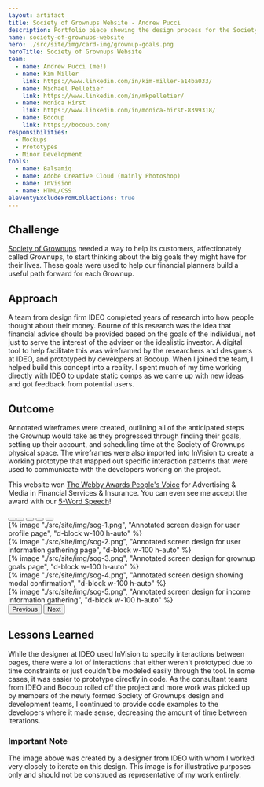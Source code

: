 ```yaml
---
layout: artifact
title: Society of Grownups Website - Andrew Pucci
description: Portfolio piece showing the design process for the Society of Grownups website.
name: society-of-grownups-website
hero: ./src/site/img/card-img/grownup-goals.png
heroTitle: Society of Grownups Website
team:
  - name: Andrew Pucci (me!)
  - name: Kim Miller
    link: https://www.linkedin.com/in/kim-miller-a14ba033/
  - name: Michael Pelletier
    link: https://www.linkedin.com/in/mkpelletier/
  - name: Monica Hirst
    link: https://www.linkedin.com/in/monica-hirst-8399318/
  - name: Bocoup
    link: https://bocoup.com/
responsibilities:
  - Mockups
  - Prototypes
  - Minor Development
tools:
  - name: Balsamiq
  - name: Adobe Creative Cloud (mainly Photoshop)
  - name: InVision
  - name: HTML/CSS
eleventyExcludeFromCollections: true
---
```


## Challenge

[Society of Grownups](https://www.societyofgrownups.com) needed a way to help its customers, affectionately called Grownups, to start thinking about the big goals they might have for their lives. These goals were used to help our financial planners build a useful path forward for each Grownup.

## Approach

A team from design firm IDEO completed years of research into how people thought about their money. Bourne of this research was the idea that financial advice should be provided based on the goals of the individual, not just to serve the interest of the adviser or the idealistic investor. A digital tool to help facilitate this was wireframed by the researchers and designers at IDEO, and prototyped by developers at Bocoup. When I joined the team, I helped build this concept into a reality. I spent much of my time working directly with IDEO to update static comps as we came up with new ideas and got feedback from potential users.

## Outcome

Annotated wireframes were created, outlining all of the anticipated steps the Grownup would take as they progressed through finding their goals, setting up their account, and scheduling time at the Society of Grownups physical space. The wireframes were also imported into InVision to create a working prototype that mapped out specific interaction patterns that were used to communicate with the developers working on the project.

This website won [The Webby Awards People's Voice](http://webbyawards.com/winners/2015/advertising-media/websites-micro-sites-and-rich-media/financial-services-insurance/society-of-grownups/) for Advertising & Media in Financial Services & Insurance. You can even see me accept the award with our [5-Word Speech](http://www.youtube.com/embed/4omB6bC1Nig?autoplay=1)!

<div id="sog-carousel" class="carousel slide mb-3" data-bs-ride="carousel">
  <div class="carousel-indicators">
    <button type="button" data-bs-target="#sog-carousel" data-bs-slide-to="0" class="active" aria-current="true" aria-label="Slide 1"></li>
    <button type="button" data-bs-target="#sog-carousel" data-bs-slide-to="1" aria-label="Slide 2"></button>
    <button type="button" data-bs-target="#sog-carousel" data-bs-slide-to="2" aria-label="Slide 3"></button>
    <button type="button" data-bs-target="#sog-carousel" data-bs-slide-to="3" aria-label="Slide 4"></button>
    <button type="button" data-bs-target="#sog-carousel" data-bs-slide-to="4" aria-label="Slide 5"></button>
  </div>
  <div class="carousel-inner">
    <div class="carousel-item active">
      {% image "./src/site/img/sog-1.png", "Annotated screen design for user profile page", "d-block w-100 h-auto" %}
    </div>
    <div class="carousel-item">
      {% image "./src/site/img/sog-2.png", "Annotated screen design for user information gathering page", "d-block w-100 h-auto" %}
    </div>
    <div class="carousel-item">
      {% image "./src/site/img/sog-3.png", "Annotated screen design for grownup goals page", "d-block w-100 h-auto" %}
    </div>
    <div class="carousel-item">
      {% image "./src/site/img/sog-4.png", "Annotated screen design showing modal confirmation", "d-block w-100 h-auto" %}
    </div>
    <div class="carousel-item">
      {% image "./src/site/img/sog-5.png", "Annotated screen design for income information gathering", "d-block w-100 h-auto" %}
    </div>
  </div>
  <button class="carousel-control-prev" type="button" data-bs-target="#sog-carousel" role="button" data-bs-slide="prev">
    <span class="carousel-control-prev-icon" aria-hidden="true"></span>
    <span class="visually-hidden">Previous</span>
  </button>
  <button class="carousel-control-next" type="button" data-bs-target="#sog-carousel" role="button" data-bs-slide="next">
    <span class="carousel-control-next-icon" aria-hidden="true"></span>
    <span class="visually-hidden">Next</span>
  </button>
</div>

## Lessons Learned

While the designer at IDEO used InVision to specify interactions between pages, there were a lot of interactions that either weren't prototyped due to time constraints or just couldn't be modeled easily through the tool. In some cases, it was easier to prototype directly in code. As the consultant teams from IDEO and Bocoup rolled off the project and more work was picked up by members of the newly formed Society of Grownups design and development teams, I continued to provide code examples to the developers where it made sense, decreasing the amount of time between iterations.

### Important Note

The image above was created by a designer from IDEO with whom I worked very closely to iterate on this design. This image is for illustrative purposes only and should not be construed as representative of my work entirely.

